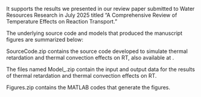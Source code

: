 It supports the results we presented in our review paper submitted to Water Resources Research in July 2025 titled “A Comprehensive Review of Temperature Effects on Reaction Transport.”

The underlying source code and models that produced the manuscript figures are summarized below:

SourceCode.zip contains the source code developed to simulate thermal retardation and thermal convection effects on RT, also available at .

The files named Model_.zip contain the input and output data for the results of thermal retardation and thermal convection effects on RT.

Figures.zip contains the MATLAB codes that generate the figures.
